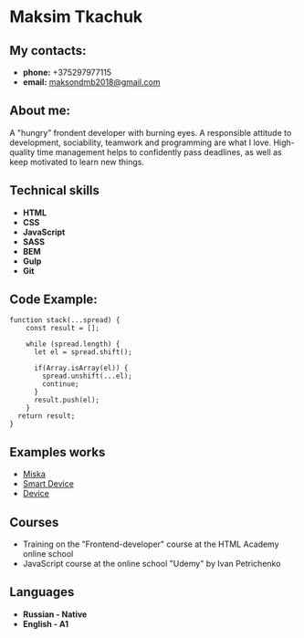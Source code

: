 # Maksim Tkachuk

## My contacts:

* **phone:** +375297977115
* **email:** maksondmb2018@gmail.com

## About me:

A "hungry” frondent developer with burning eyes.
A responsible attitude to development, sociability, teamwork and programming are what I love. High-quality time management helps to confidently pass deadlines, as well as keep motivated to learn new things.

## Technical skills

* **HTML**
* **CSS**
* **JavaScript**
* **SASS**
* **BEM**
* **Gulp**
* **Git**

## Code Example:

```
function stack(...spread) {
    const result = [];

    while (spread.length) {
      let el = spread.shift();

      if(Array.isArray(el)) {
        spread.unshift(...el);
        continue;
      }
      result.push(el);
    }
  return result;
}
```

## Examples works

* [Miska](https://maksdrop.github.io/1702543-mishka-25/source)
* [Smart Device](https://maksdrop.github.io/smart-device/build/index.html#)
* [Device](https://maksdrop.github.io/1702543-device-33)

## Courses

* Training on the "Frontend-developer" course at the HTML Academy online school
* JavaScript course at the online school "Udemy" by Ivan Petrichenko

## Languages

* **Russian - Native**
* **English - A1**
